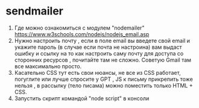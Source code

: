 # sendmailer

1) Где можно ознакомиться с модулем "nodemailer"  https://www.w3schools.com/nodejs/nodejs_email.asp
2) Нужно настроить почту , если в поле email вы введете свой email и укажите пароль (в случае если почта не настроина) вам выдаст ошибку и ссылку на то как настроить саму почту для доступа со сторонних ресурсов , почитайте там не сложно. Советую Gmail там все максимально просто.
3) Касательно CSS тут есть свои нюансы, не все из CSS работает, погуглите или лучше спросите у GPT , JS к письму прикрепить тоже нельзя , в рассылку (тело писама) можно поместить только HTML + CSS.
4) Запустить скрипт командой "node script" в консоли
